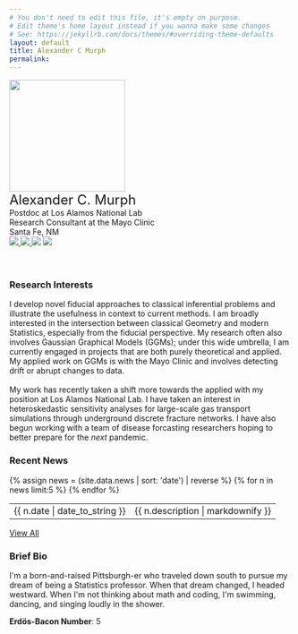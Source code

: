 ```yaml
---
# You don't need to edit this file, it's empty on purpose.
# Edit theme's home layout instead if you wanna make some changes
# See: https://jekyllrb.com/docs/themes/#overriding-theme-defaults
layout: default
title: Alexander C Murph
permalink: 
---
```

<div class="banner">
    <div class="photo">
        <img src="https://sirmurphalot.github.io/assets/me.jpg" width="207px" height="200px">
    </div>
    <div class="contact">
        <font size="+2">Alexander C. Murph</font> <br>
        Postdoc at Los Alamos National Lab<br>
        Research Consultant at the Mayo Clinic<br>
        Santa Fe, NM <br>
        <a href="mailto:murph290@gmail.com"> <img src="{{site.url}}css/icons/gmail.jpg"  class="icon"> </a>
        <a href="https://www.linkedin.com/in/alexander-murph-a39772b0/"><img src="{{site.url}}css/icons/linkedin.jpg"  class="icon"> </a>
        <a href="https://github.com/sirmurphalot"><img src="{{site.url}}css/icons/github.png" class="icon"></a>
        <a href="https://www.imdb.com/name/nm7015552/"><img src="{{site.url}}css/icons/imdb.png" class="icon"></a>
    </div>
</div>
<div class="homecontent">
    <br>
    <br>
    <p>
    <h3>Research Interests</h3>
    I develop novel fiducial approaches to classical inferential problems and illustrate the usefulness in context to current methods.  I am broadly interested in the intersection between classical Geometry and modern Statistics, especially from the fiducial perspective.  My research often also involves Gaussian Graphical Models (GGMs); under this wide umbrella, I am currently engaged in projects that are both purely theoretical and applied.  My applied work on GGMs is with the Mayo Clinic and involves detecting drift or abrupt changes to data. <br>
    <br>
    My work has recently taken a shift more towards the applied with my position at Los Alamos National Lab.  I have taken an interest in heteroskedastic sensitivity analyses for large-scale gas transport simulations through underground discrete fracture networks.  I have also begun working with a team of disease forcasting researchers hoping to better prepare for the <i>next</i> pandemic.
    </p>
<!--
<p>
    <h3>Teaching</h3>
    Due to funding from the Mayo Clinic, I will not be teaching for the remainder of my PhD program.  I report this news with great enthusiasm, yet still with some melancholy.  Teaching is a passion of mine and I know that it will be in my future.
</p>
-->
    <p>
    <h3>Recent News</h3>
<table class="news">
  {% assign news = (site.data.news | sort: 'date') | reverse %} {% for n in news limit:5 %}
  <tr>
    <td class="date">{{ n.date | date_to_string }} </td> 
    <td class="description"> {{ n.description | markdownify }} </td>
  </tr>
  {% endfor %}
</table>
<a href="{{site.url}}news.html">View All</a> <br>
    </p>
    <p>
    <h3>Brief Bio</h3>
    I'm a born-and-raised Pittsburgh-er who traveled down south to pursue my dream of being a Statistics professor.  When that dream changed, I headed westward.  When I'm not thinking about math and coding, I'm swimming, dancing, and singing loudly in the shower.
    </p>
    <b>Erdös-Bacon Number</b>: 5
</div>
